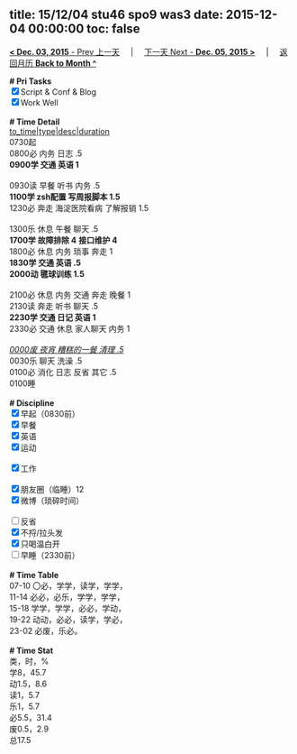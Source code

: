 title: 15/12/04 stu46 spo9 was3
date: 2015-12-04 00:00:00
toc: false
---
[**< Dec. 03, 2015** - Prev 上一天](/lifelogs/2015/12/d03.html) &nbsp; &nbsp; | &nbsp; &nbsp; [下一天 Next - **Dec. 05, 2015 >**](/lifelogs/2015/12/d05.html) &nbsp; &nbsp; |  &nbsp; &nbsp; [返回月历 **Back to Month ^**](/lifelogs/2015/12/index.html)
<br/><div><b># Pri Tasks</b></div><div><input checked="true" type="checkbox"/>Script &amp; Conf &amp; Blog</div><div><input checked="true" type="checkbox"/>Work Well</div><div><br/></div><div><b># Time Detail</b></div><div><u>to_time|type|desc|duration</u></div><div>0730起</div><div>0800必 内务 日志 .5</div><div><b>0900学 交通 英语 1</b></div><div><br/></div><div>0930读 早餐 听书 内务 .5</div><div><b>1100学 zsh配置 写周报脚本 1.5</b></div><div>1230必 奔走 海淀医院看病 了解报销 1.5</div><div><br/></div><div>1300乐 休息 午餐 聊天 .5</div><div><b>1700学 故障排除 4</b> <b>接口</b><b>维护 4</b></div><div>1800必 休息 内务 琐事 奔走 1</div><div><b>1830学 交通 英语 .5</b></div><div><b>2000动 毽球训练 1.5</b></div><div><br/></div><div>2100必 休息 内务 交通 奔走 晚餐 1</div><div>2130读 奔走 听书 聊天 .5</div><div><b>2230学 交通 日记 英语 1</b></div><div>2330必 交通 休息 家人聊天 内务 1</div><div><br/></div><div><u><i>0000废 夜宵 糟糕的一餐 清理 .5</i></u></div><div>0030乐 聊天 洗澡 .5</div><div>0100必 消化 日志 反省 其它 .5</div><div>0100睡</div><div><br/></div><div><b># Discipline</b></div><div><input checked="true" type="checkbox"/>早起（0830前）</div><div><input checked="true" type="checkbox"/>早餐</div><div><input checked="true" type="checkbox"/>英语</div><div><input checked="true" type="checkbox"/>运动</div><div><br/></div><div><input checked="true" type="checkbox"/>工作</div><div><br/></div><div><input checked="true" type="checkbox"/>朋友圈（临睡）12</div><div><input checked="true" type="checkbox"/>微博（琐碎时间）</div><div><br/></div><div><input type="checkbox"/>反省</div><div><input checked="true" type="checkbox"/>不捋/拉头发</div><div><input checked="true" type="checkbox"/>只喝温白开</div><div><input type="checkbox"/>早睡（2330前）</div><div><br/></div><div><b># Time Table</b></div><div>07-10 〇必，学学，读学，学学，</div><div>11-14 必必，必乐，学学，学学，</div><div>15-18 学学，学学，必必，学动，</div><div>19-22 动动，必必，读学，学必，</div><div>23-02 必废，乐必。</div><div><br/></div><div><b># Time Stat</b></div><div>类，时，%</div><div>学8，45.7</div><div>动1.5，8.6</div><div>读1，5.7</div><div>乐1，5.7</div><div>必5.5，31.4</div><div>废0.5，2.9</div><div>总17.5</div>